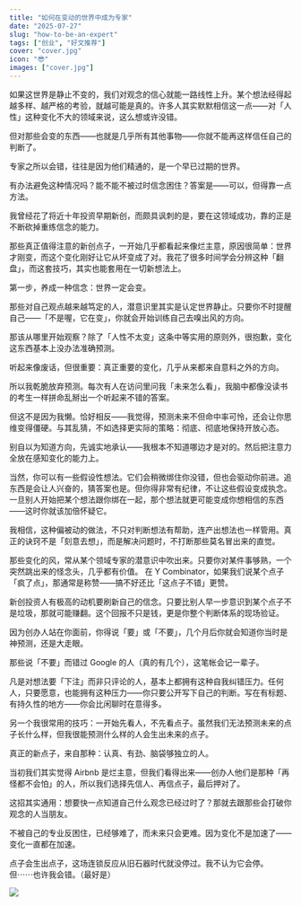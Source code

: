 ```yaml
---
title: "如何在变动的世界中成为专家"
date: "2025-07-27"
slug: "how-to-be-an-expert"
tags: ["创业", "好文推荐"]
cover: "cover.jpg"
icon: "😎"
images: ["cover.jpg"]
---
```

如果这世界是静止不变的，我们对观念的信心就能一路线性上升。某个想法经得起越多样、越严格的考验，就越可能是真的。许多人其实默默相信这一点——对「人性」这种变化不大的领域来说，这么想或许没错。



但对那些会变的东西——也就是几乎所有其他事物——你就不能再这样信任自己的判断了。



专家之所以会错，往往是因为他们精通的，是一个早已过期的世界。



有办法避免这种情况吗？能不能不被过时信念困住？答案是——可以，但得靠一点方法。



我曾经花了将近十年投资早期新创，而颇具讽刺的是，要在这领域成功，靠的正是不断砍掉重练信念的能力。



那些真正值得注意的新创点子，一开始几乎都看起来像烂主意，原因很简单：世界才刚变，而这个变化刚好让它从坏变成了对。我花了很多时间学会分辨这种「翻盘」，而这套技巧，其实也能套用在一切新想法上。



第一步，养成一种信念：世界一定会变。



那些对自己观点越来越笃定的人，潜意识里其实是认定世界静止。只要你不时提醒自己——「不是喔，它在变」，你就会开始训练自己去嗅出风的方向。



那该从哪里开始观察？除了「人性不太变」这条中等实用的原则外，很抱歉，变化这东西基本上没办法准确预测。



听起来像废话，但很重要：真正重要的变化，几乎从来都来自意料之外的方向。



所以我乾脆放弃预测。每次有人在访问里问我「未来怎么看」，我脑中都像没读书的考生一样拼命乱掰出一个听起来不错的答案。



但这不是因为我懒。恰好相反——我觉得，预测未来不但命中率可怜，还会让你思维变得僵硬。与其乱猜，不如选择更实际的策略：彻底、彻底地保持开放心态。



别自以为知道方向，先诚实地承认——我根本不知道哪边才是对的。然后把注意力全放在感知变化的能力上。



当然，你可以有一些假设性想法。它们会稍微绑住你没错，但也会驱动你前进。追东西是会让人兴奋的，猜答案也是。但你得非常有纪律，不让这些假设变成执念。
一旦别人开始把某个想法跟你绑在一起，那个想法就更可能变成你想相信的东西——这时你就该加倍怀疑它。



我相信，这种偏被动的做法，不只对判断想法有帮助，连产出想法也一样管用。真正的诀窍不是「刻意去想」，而是解决问题时，不打断那些莫名冒出来的直觉。



那些变化的风，常从某个领域专家的潜意识中吹出来。只要你对某件事够熟，一个突然跳出来的怪念头，几乎都有价值。
在 Y Combinator，如果我们说某个点子「疯了点」，那通常是称赞——搞不好还比「这点子不错」更赞。



新创投资人有极高的动机要刷新自己的信念。只要比别人早一步意识到某个点子不是垃圾，那就可能赚翻。这个回报不只是钱，更是你整个判断体系的现场验证。



因为创办人站在你面前，你得说「要」或「不要」，几个月后你就会知道你当时是神预测，还是大走眼。



那些说「不要」而错过 Google 的人（真的有几个），这笔帐会记一辈子。



凡是对想法要「下注」而非只评论的人，基本上都拥有这种自我纠错压力。任何人，只要愿意，也能拥有这种压力——你只要公开写下自己的判断。写在有标题、有持久性的地方——你会比闲聊时在意得多。



另一个我很常用的技巧：一开始先看人，不先看点子。虽然我们无法预测未来的点子长什么样，但我很能预测什么样的人会生出未来的点子。



真正的新点子，来自那种：认真、有劲、脑袋够独立的人。



当初我们其实觉得 Airbnb 是烂主意，但我们看得出来——创办人他们是那种「再怪都不会怕」的人，所以我们选择先信人、再信点子，最后押对了。



这招其实通用：想要快一点知道自己什么观念已经过时了？那就去跟那些会打破你观念的人当朋友。



不被自己的专业反困住，已经够难了，而未来只会更难。因为变化不是加速了——变化一直都在加速。



点子会生出点子，这场连锁反应从旧石器时代就没停过。我不认为它会停。
但⋯⋯也许我会错。（最好是）




![](https://prod-files-secure.s3.us-west-2.amazonaws.com/112d0858-5090-4d34-a606-b75eb8d65fd2/46476355-9cf3-4e99-9b7a-3531bc426380/1000202064.png?X-Amz-Algorithm=AWS4-HMAC-SHA256&X-Amz-Content-Sha256=UNSIGNED-PAYLOAD&X-Amz-Credential=ASIAZI2LB466YQ6OEJJW%2F20251009%2Fus-west-2%2Fs3%2Faws4_request&X-Amz-Date=20251009T022349Z&X-Amz-Expires=3600&X-Amz-Security-Token=IQoJb3JpZ2luX2VjEDIaCXVzLXdlc3QtMiJIMEYCIQCrzLWDMFnBQFX62oh%2FVtvnbm57n%2F0%2FTiG7PytlCIL00QIhALlki%2F%2F4Zdy5XuWEWKKiqrXwnRWh5SXv%2BNss%2B9ZzMnI2KogECMv%2F%2F%2F%2F%2F%2F%2F%2F%2F%2FwEQABoMNjM3NDIzMTgzODA1IgzceuZ4Nrce5fLo%2FaUq3AMkgE8AuYwbbDsakanKk66GEAon9SNtdgDUsXShSM7R79GQ5CeH4fkQ%2Fe%2B4GtJy3ft9KLqPwXwAvOTL%2FwHuu8U9jGfIbqNQ73ItWFZtFqaSTCjNURAGIvxmuH4p9oyPbWyPGCp%2BIgeeigxMxqppEdPrR73JkTlzz51HC0rKjngP%2BW925pNdzIBZQRP98sUOqhU%2BpZ8thh6Mu5o6agMWuGeaLSrIB4adSwfvKgfMVk%2Bi2H64honvnc46jQSdWAcLlz0%2FslSZ9lyYBvjqGWr4UHHppmY0JDWgx1L9SigyxWgLgFjTSjRvfnRZOObXFzcB%2FUZGWJLbfWmXBcJZ6xBCahOpBD4a9A6IpK1yy9Ndr4lmWVfpdR1UIcM71xz0quSoHh0aKWR8rg4cDtxkgn9v3uc195SNWvUPwO97gT2FdL8GGn5SXTSkaWtfK4oMXNGqNsoWnqfG4uhGiG0jPkMg%2FOAx3iaWNlHwKBvNTqvsg1A9u86krWH2iO2oPP2Yz58AB1C70MApliMIuUP9pHcH1njl6S3QgD1KoYe%2BWrIWiHZb84pezi5gx%2ByH92ZlLluSDGwq43tDuf4dXB6mEHNJLcl3cdCYSiEV0xrjpbfpSlNjPAyWnNcLkKg%2FD30TozDzqJzHBjqkAc2Y5eKNsfoe%2FE2%2Bmc8aeUFSKIfRWfFEjjIpTP6mJy%2BmH93wLI840YYNcdhovOMOAIiLvYQLgUj0Nr3bxbS0YROP4ErVSHozKxFgsXc0zIi3zHEfsmq48I663MNAJjme%2B2xH1yVj12Fq6lw%2BZPhXGfgDbn04PJiqHACx48ik4F%2B4Jx6lkn7Usxk8Lq%2Fp8BPd6l%2FYohokqqynDKrjmeex%2BvQCIsEv&X-Amz-Signature=892e1ab346a8c780553f93ed101c40b8d4951434b32f5e2238ada252a4808711&X-Amz-SignedHeaders=host&x-amz-checksum-mode=ENABLED&x-id=GetObject)

